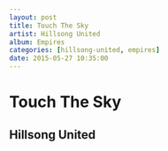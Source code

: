 ```yaml
---
layout: post
title: Touch The Sky
artist: Hillsong United
album: Empires
categories: [hillsong-united, empires]
date: 2015-05-27 10:35:00
---
```


# Touch The Sky
## Hillsong United
